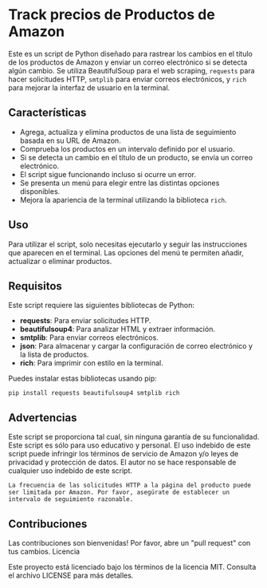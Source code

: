 # Track precios de Productos de Amazon

Este es un script de Python diseñado para rastrear los cambios en el título de los productos de Amazon y enviar un correo electrónico si se detecta algún cambio. Se utiliza BeautifulSoup para el web scraping, `requests` para hacer solicitudes HTTP, `smtplib` para enviar correos electrónicos, y `rich` para mejorar la interfaz de usuario en la terminal.

## Características

- Agrega, actualiza y elimina productos de una lista de seguimiento basada en su URL de Amazon.
- Comprueba los productos en un intervalo definido por el usuario.
- Si se detecta un cambio en el título de un producto, se envía un correo electrónico.
- El script sigue funcionando incluso si ocurre un error.
- Se presenta un menú para elegir entre las distintas opciones disponibles.
- Mejora la apariencia de la terminal utilizando la biblioteca `rich`.

## Uso

Para utilizar el script, solo necesitas ejecutarlo y seguir las instrucciones que aparecen en el terminal. Las opciones del menú te permiten añadir, actualizar o eliminar productos.

## Requisitos

Este script requiere las siguientes bibliotecas de Python:

    

 - **requests**: Para enviar solicitudes HTTP.
 - **beautifulsoup4**: Para analizar HTML y extraer información.
 - **smtplib**: Para enviar correos electrónicos.
 - **json**: Para almacenar y cargar la configuración de correo electrónico y la lista de productos.
 - **rich**: Para imprimir con estilo en la terminal.

Puedes instalar estas bibliotecas usando pip:

    pip install requests beautifulsoup4 smtplib rich

## Advertencias

Este script se proporciona tal cual, sin ninguna garantía de su funcionalidad. Este script es sólo para uso educativo y personal. El uso indebido de este script puede infringir los términos de servicio de Amazon y/o leyes de privacidad y protección de datos. El autor no se hace responsable de cualquier uso indebido de este script.
```
La frecuencia de las solicitudes HTTP a la página del producto puede ser limitada por Amazon. Por favor, asegúrate de establecer un intervalo de seguimiento razonable.
```
## Contribuciones

Las contribuciones son bienvenidas! Por favor, abre un "pull request" con tus cambios.
Licencia

Este proyecto está licenciado bajo los términos de la licencia MIT. Consulta el archivo LICENSE para más detalles.
